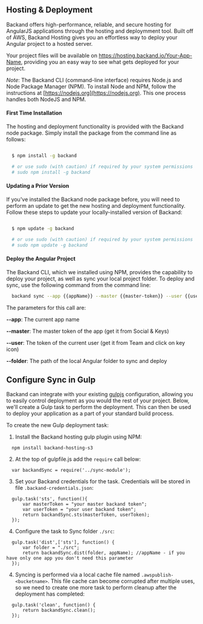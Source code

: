 ## Hosting & Deployment
Backand offers high-performance, reliable, and secure hosting for AngularJS applications through the hosting and deploymment tool. Built off of AWS, Backand Hosting gives you an effortless way to deploy your Angular project to a hosted server.

Your project files will be available on https://hosting.backand.io/Your-App-Name, providing you an easy way to see what gets deployed for your project.


*Note*: The Backand CLI (command-line interface) requires Node.js and Node Package Manager (NPM). To install Node and NPM, follow the instructions at [https://nodejs.org](https://nodejs.org). This one process handles both NodeJS and NPM.

#### First Time Installation

The hosting and deployment functionality is provided with the Backand node package. Simply install the package from the command line as follows:

```bash

  $ npm install -g backand

  # or use sudo (with caution) if required by your system permissions
  # sudo npm install -g backand
```

#### Updating a Prior Version

If you've installed the Backand node package before, you will need to perform an update to get the new hosting and deployment functionality. Follow these steps to update your locally-installed version of Backand:

```bash

  $ npm update -g backand

  # or use sudo (with caution) if required by your system permissions
  # sudo npm update -g backand
```

#### Deploy the Angular Project

The Backand CLI, which we installed using NPM, provides the capability to deploy your project, as well as sync your local project folder. To deploy and sync, use the following command from the command line:

```bash
  backand sync --app {{appName}} --master {{master-token}} --user {{user-token}} --folder /path/to/project/folder
```

The parameters for this call are:

  **--app**: The current app name
  
  **--master**: The master token of the app (get it from Social & Keys)
  
  **--user**: The token of the current user (get it from Team and click on key icon)
  
  **--folder**: The path of the local Angular folder to sync and deploy
  
  
## Configure Sync in Gulp

Backand can integrate with your existing [gulpjs](http://gulpjs.com) configuration, allowing you to easily control deployment as you would the rest of your project. Below, we'll create a Gulp task to perform the deployment. This can then be used to deploy your application as a part of your standard build process.

To create the new Gulp deployment task:

1. Install the Backand hosting gulp plugin using NPM:

```
  npm install backand-hosting-s3
```

2. At the top of gulpfile.js add the `require` call below:

```
  var backandSync = require('../sync-module');
```  

3. Set your Backand credentials for the task. Credentials will be stored in file `.backand-credentials.json`:

```
  gulp.task('sts', function(){
      var masterToken = "your master backand token";
      var userToken = "your user backand token"; 
      return backandSync.sts(masterToken, userToken);
  });
```

4. Configure the task to Sync folder `./src`:

```
  gulp.task('dist',['sts'], function() {   
      var folder = "./src";
      return backandSync.dist(folder, appName); //appName - if you have only one app you don't need this parameter
  });
```

4. Syncing is performed via a local cache file named `.awspublish-<bucketname>`. This file cache can become corrupted after multiple uses, so we need to create one more task to perform cleanup after the deployment has completed:

```
  gulp.task('clean', function() {
      return backandSync.clean();
  });
```